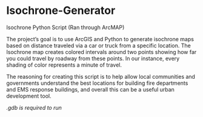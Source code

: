 # Isochrone-Generator
Isochrone Python Script (Ran through ArcMAP)

The project’s goal is to use ArcGIS and Python to generate isochrone maps based on distance traveled via a car or truck from a specific location. The Isochrone map creates colored intervals around two points showing how far you could travel by roadway from these points. In our instance, every shading of color represents a minute of travel.

The reasoning for creating this script is to help allow local communities and governments understand the best locations for building fire departments and EMS response buildings, and overall this can be a useful urban development tool. 

*.gdb is required to run*
